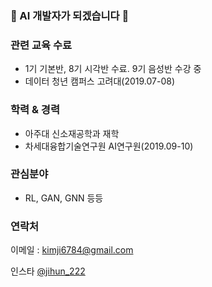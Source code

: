 ### 👋 AI 개발자가 되겠습니다 👋

### 관련 교육 수료
- 1기 기본반, 8기 시각반 수료. 9기 음성반 수강 중
- 데이터 청년 캠퍼스 고려대(2019.07-08)
### 학력 & 경력
- 아주대 신소재공학과 재학
- 차세대융합기술연구원 AI연구원(2019.09-10)
### 관심분야
- RL, GAN, GNN 등등
### 연락처
이메일 : kimji6784@gmail.com

인스타 [@jihun_222](https://www.instagram.com/jihun_222)

